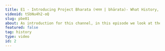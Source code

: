 ```yaml
---
title: E1 - Introducing Project Bharata (भारत | bhārata)- What History, Why History, How History
videoid: tSbNu4h2-oQ
slug: pbe01
about: As introduction for this channel, in this episode we look at the basic definitions and motivations for history. The idea is to propose a novel paradigm to reiterate that history is a people's own story of their past, and to explain how this will manifest in future episodes as we move on to specific issues and topics.
featured: false
tag: history
type: video
id: 2
---
```



